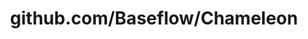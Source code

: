 ---
layout: post
title: github.com/Baseflow/Chameleon
categories: link
tags: [انگلیسی, برنامه‌نویسی]
---